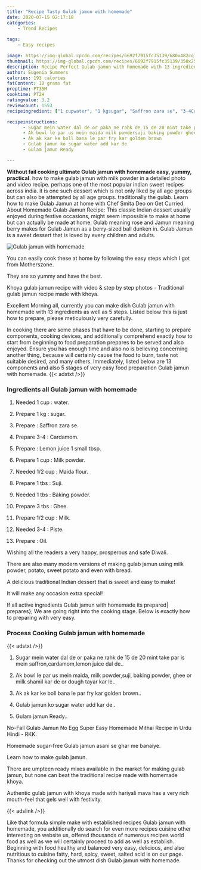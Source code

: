 ```yaml
---
title: "Recipe Tasty Gulab jamun with homemade"
date: 2020-07-15 02:17:18
categories:
    - Trend Recipes
    
tags:
    - Easy recipes

image: https://img-global.cpcdn.com/recipes/6692f7915fc35139/680x482cq70/gulab-jamun-with-homemade-recipe-main-photo.jpg
thumbnail: https://img-global.cpcdn.com/recipes/6692f7915fc35139/350x250cq70/gulab-jamun-with-homemade-recipe-main-photo.jpg
description: Recipe Perfect Gulab jamun with homemade with 13 ingredients and 5 stages of easy cooking.
author: Eugenia Summers
calories: 193 calories
fatContent: 10 grams fat
preptime: PT35M
cooktime: PT2H
ratingvalue: 3.2
reviewcount: 1553
recipeingredient: ["1 cupwater", "1 kgsugar", "Saffron zara se", "3-4Cardamom", "Lemon juice 1 small tbsp", "1 cupMilk powder", "1/2 cupMaida flour", "1 tbsSuji", "1 tbsBaking powder", "3 tbsGhee", "1/2 cupMilk", "3-4Piste", "Oil"]

recipeinstructions: 
      - Sugar mein water dal de or paka ne rahk de 15 de 20 mint take par is mein saffroncardamomlemon juice dal de 
      - Ak bowl le par us mein maida milk powdersuji baking powder ghee or milk shamil kar de or dough tayar kar le 
      - Ak ak kar ke boll bana le par fry kar golden brown 
      - Gulab jamun ko sugar water add kar de 
      - Gulam jamun Ready

---
```




**Without fail cooking ultimate Gulab jamun with homemade easy, yummy, practical**. how to make gulab jamun with milk powder in a detailed photo and video recipe. perhaps one of the most popular indian sweet recipes across india. it is one such dessert which is not only liked by all age groups but can also be attempted by all age groups. traditionally the gulab. Learn how to make Gulab Jamun at home with Chef Smita Deo on Get Curried. About Homemade Gulab Jamun Recipe: This classic Indian dessert usually enjoyed during festive occasions, might seem impossible to make at home but can actually be made at home. Gulab meaning rose and Jamun meaning berry makes for Gulab Jamun as a berry-sized ball dunken in. Gulab Jamun is a sweet dessert that is loved by every children and adults.


![Gulab jamun with homemade](https://img-global.cpcdn.com/recipes/6692f7915fc35139/680x482cq70/gulab-jamun-with-homemade-recipe-main-photo.jpg "Gulab jamun with homemade")



You can easily cook these at home by following the easy steps which I got from Motherszone.

They are so yummy and have the best.

Khoya gulab jamun recipe with video &amp; step by step photos - Traditional gulab jamun recipe made with khoya.


Excellent Morning all, currently you can make dish Gulab jamun with homemade with 13 ingredients as well as 5 steps. Listed below this is just how to prepare, please meticulously very carefully.

In cooking there are some phases that have to be done, starting to prepare components, cooking devices, and additionally comprehend exactly how to start from beginning to food preparation prepares to be served and also enjoyed. Ensure you has enough time and also no is believing concerning another thing, because will certainly cause the food to burn, taste not suitable desired, and many others. Immediately, listed below are 13 components and also 5 stages of very easy food preparation Gulab jamun with homemade.
{{< adstxt />}}

### Ingredients all Gulab jamun with homemade


1. Needed 1 cup : water.

1. Prepare 1 kg : sugar.

1. Prepare  : Saffron zara se.

1. Prepare 3-4 : Cardamom.

1. Prepare  : Lemon juice 1 small tbsp.

1. Prepare 1 cup : Milk powder.

1. Needed 1/2 cup : Maida flour.

1. Prepare 1 tbs : Suji.

1. Needed 1 tbs : Baking powder.

1. Prepare 3 tbs : Ghee.

1. Prepare 1/2 cup : Milk.

1. Needed 3-4 : Piste.

1. Prepare  : Oil.


Wishing all the readers a very happy, prosperous and safe Diwali.

There are also many modern versions of making gulab jamun using milk powder, potato, sweet potato and even with bread.

A delicious traditional Indian dessert that is sweet and easy to make!

It will make any occasion extra special!


If all active ingredients Gulab jamun with homemade its prepared| prepares}, We are going right into the cooking stage. Below is exactly how to preparing with very easy.

### Process Cooking Gulab jamun with homemade

{{< adstxt />}}


1. Sugar mein water dal de or paka ne rahk de 15 de 20 mint take par is mein saffron,cardamom,lemon juice dal de..



1. Ak bowl le par us mein maida, milk powder,suji, baking powder, ghee or milk shamil kar de or dough tayar kar le..



1. Ak ak kar ke boll bana le par fry kar golden brown..



1. Gulab jamun ko sugar water add kar de..



1. Gulam jamun Ready..




No-Fail Gulab Jamun No Egg Super Easy Homemade Mithai Recipe in Urdu Hindi - RKK.

Homemade sugar-free Gulab jamun asani se ghar me banaiye.

Learn how to make gulab jamun.

There are umpteen ready mixes available in the market for making gulab jamun, but none can beat the traditional recipe made with homemade khoya.

Authentic gulab jamun with khoya made with hariyali mava has a very rich mouth-feel that gels well with festivity.


{{< adslink />}}

Like that formula simple make with established recipes Gulab jamun with homemade, you additionally do search for even more recipes cuisine other interesting on website us, offered thousands of numerous recipes world food as well as we will certainly proceed to add as well as establish. Beginning with food healthy and balanced very easy, delicious, and also nutritious to cuisine fatty, hard, spicy, sweet, salted acid is on our page. Thanks for checking out the utmost dish Gulab jamun with homemade.
